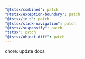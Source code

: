 ```yaml
---
"@tstsx/combined": patch
"@tstsx/exception-boundary": patch
"@tstsx/init": patch
"@tstsx/stack-navigation": patch
"@tstsx/suspensify": patch
"tstsx": patch
"@tstsx/object-diff": patch
---
```


chore: update docs
